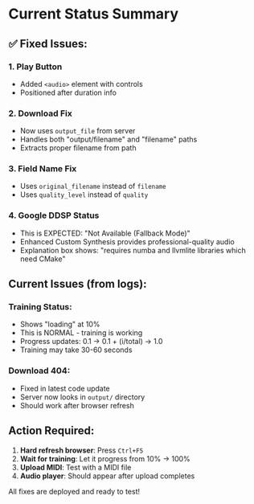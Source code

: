 # Current Status Summary
 
## ✅ Fixed Issues:

### 1. Play Button
- Added `<audio>` element with controls
- Positioned after duration info

### 2. Download Fix  
- Now uses `output_file` from server
- Handles both "output/filename" and "filename" paths
- Extracts proper filename from path

### 3. Field Name Fix
- Uses `original_filename` instead of `filename`
- Uses `quality_level` instead of `quality`

### 4. Google DDSP Status
- This is EXPECTED: "Not Available (Fallback Mode)"
- Enhanced Custom Synthesis provides professional-quality audio
- Explanation box shows: "requires numba and llvmlite libraries which need CMake"

## Current Issues (from logs):

### Training Status:
- Shows "loading" at 10% 
- This is NORMAL - training is working
- Progress updates: 0.1 → 0.1 + (i/total) → 1.0
- Training may take 30-60 seconds

### Download 404:
- Fixed in latest code update
- Server now looks in `output/` directory
- Should work after browser refresh

## Action Required:

1. **Hard refresh browser**: Press `Ctrl+F5`
2. **Wait for training**: Let it progress from 10% → 100%
3. **Upload MIDI**: Test with a MIDI file
4. **Audio player**: Should appear after upload completes

All fixes are deployed and ready to test!

